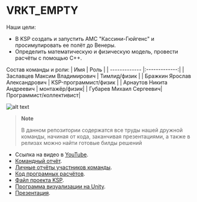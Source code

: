 # VRKT_EMPTY


Наши цели: 
- В KSP создать и запустить АМС "Кассини-Гюйгенс" и просимулировать ее пoлёт до Венеры. 
- Определить математическую и физическую модель, провести расчёты с помощью C++. 

Состав команды и роли:
| Имя        | Роль           |
| ------------- |:-------------:|
| Заславцев Максим Владимирович     | Тимлид/физик |
| Бражкин Ярослав Александрович    | KSP-программист/физик      |
| Арнаутов Никита Андреевич      |	монтажёр/физик|
| Губарев Михаил Сергеевич| Программист/коллективист|

![alt text][logo]

[logo]: https://sun1-18.userapi.com/impg/9LoD7lLFB3o_XB0v6kzMNgiXareUz6-NeqndJQ/C7hY4UZF3JY.jpg?size=977x705&quality=96&sign=4559356a13d0da81cc093db055728f1e&type=album "Logo Title Text 2"

> **Note**
> 
> В данном репозитории содержатся все труды нашей дружной команды, начиная от кода, заканчивая презентациями, а также в релизах можно найти готовые билды решений


 - Ссылка на видео в [YouTube](https://youtu.be/0_bCFyEEGsk "Видео").
 - [Командный отчёт](https://github.com/yashelter/VRKT_EMPTY/blob/main/Cassini%20-%20Huygens.docx "Командный отчёт").
 - [Личные отчёты участников команды](https://github.com/yashelter/VRKT_EMPTY/blob/main/ "Личные отчёты").
 - [Код програмных расчётов](https://github.com/yashelter/VRKT_EMPTY/blob/main/EmptyVRKT.cpp "Просто код").
 - [Файл проекта KSP](https://github.com/yashelter/VRKT_EMPTY/tree/main/KSP-save "KSP").
 - [Программа визуализации на Unity](https://github.com/yashelter/VRKT_EMPTY/tree/main/Visualization-Program-Unity/Assets "Программа на Unity").
 - [Презентация](https://github.com/yashelter/VRKT_EMPTY/blob/main/CassiniPres.pptx "Презентация").
